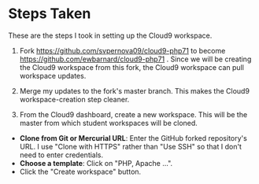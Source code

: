 # Steps Taken

These are the steps I took in setting up the Cloud9 workspace.

1. Fork https://github.com/svpernova09/cloud9-php71 to become
https://github.com/ewbarnard/cloud9-php71 . Since we will be creating the
Cloud9 workspace from this fork, the Cloud9 workspace can pull
workspace updates.

1. Merge my updates to the fork's master branch. This makes the
Cloud9 workspace-creation step cleaner.

1. From the Cloud9 dashboard, create a new workspace. This will be
the master from which student workspaces will be cloned.

  * **Clone from Git or Mercurial URL**: Enter the GitHub forked
  repository's URL. I use "Clone with HTTPS" rather than "Use SSH"
  so that I don't need to enter credentials.
  * **Choose a template**: Click on "PHP, Apache ...".
  * Click the "Create workspace" button.
  
  